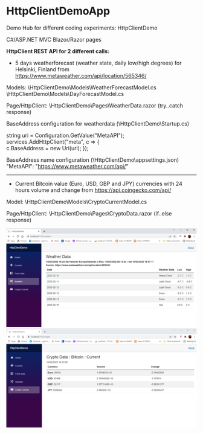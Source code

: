 # HttpClientDemoApp
Demo Hub for different coding experiments: HttpClientDemo

C#/ASP.NET MVC Blazor/Razor pages

<b>HttpClient REST API for 2 different calls:</b> 

- 5 days weatherforecast (weather state, daily low/high degrees) for Helsinki, Finland from https://www.metaweather.com/api/location/565346/

Models:
\HttpClientDemo\Models\WeatherForecastModel.cs
\HttpClientDemo\Models\DayForecastModel.cs

Page/HttpClient: 
\HttpClientDemo\Pages\WeatherData.razor (try..catch response)

BaseAddress configuration for weatherdata (\HttpClientDemo\Startup.cs)

string uri = Configuration.GetValue<string>("MetaAPI");
services.AddHttpClient("meta", c =>
{                
c.BaseAddress = new Uri(uri);
});

BaseAddress name configuration (\HttpClientDemo\appsettings.json)
 "MetaAPI": "https://www.metaweather.com/api/" 

-------------------------------------------------------------------------------------
  
- Current Bitcoin value (Euro, USD, GBP and JPY) currencies with 24 hours volume and change from https://api.coingecko.com/api/
  
Model: 
\HttpClientDemo\Models\CryptoCurrentModel.cs
 
Page/HttpClient:
\HttpClientDemo\Pages\CryptoData.razor (if..else response) 



<img src="screenshots/screenshot_weather.png">

<img src="screenshots/screenshot_crypto.png">
